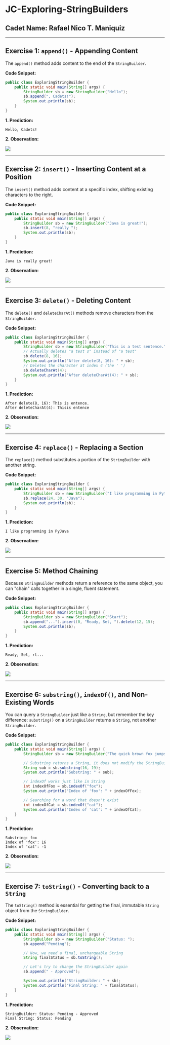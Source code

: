 # JC-Exploring-StringBuilders

## Cadet Name: Rafael Nico T. Maniquiz

-----

## Exercise 1: `append()` - Appending Content

The `append()` method adds content to the end of the `StringBuilder`.

**Code Snippet:**

```java
public class ExploringStringBuilder {
    public static void main(String[] args) {
        StringBuilder sb = new StringBuilder("Hello");
        sb.append(", Cadets!");
        System.out.println(sb);
    }
}
```

**1. Prediction:**


```
Hello, Cadets!
```

**2. Observation:**

<img src="https://github.com/rick-maniquiz/JC-Exploring-StringBuilders/blob/c3f3b55904cc113e418ef965a9ce61494fb4a25d/screenshots/1.png"/>


-----

## Exercise 2: `insert()` - Inserting Content at a Position

The `insert()` method adds content at a specific index, shifting existing characters to the right.

**Code Snippet:**

```java
public class ExploringStringBuilder {
    public static void main(String[] args) {
        StringBuilder sb = new StringBuilder("Java is great!");
        sb.insert(8, "really ");
        System.out.println(sb);
    }
}
```

**1. Prediction:**

```
Java is really great!
```

**2. Observation:**

<img src="https://github.com/rick-maniquiz/JC-Exploring-StringBuilders/blob/c3f3b55904cc113e418ef965a9ce61494fb4a25d/screenshots/2.png"/>

-----

## Exercise 3: `delete()` - Deleting Content

The `delete()` and `deleteCharAt()` methods remove characters from the `StringBuilder`.

**Code Snippet:**

```java
public class ExploringStringBuilder {
    public static void main(String[] args) {
        StringBuilder sb = new StringBuilder("This is a test sentence.");
        // Actually deletes "a test s" instead of "a test"
        sb.delete(8, 16);
        System.out.println("After delete(8, 16): " + sb);
        // Deletes the character at index 4 (the ' ')
        sb.deleteCharAt(4);
        System.out.println("After deleteCharAt(4): " + sb);
    }
}
```

**1. Prediction:**

```
After delete(8, 16): This is entence.
After deleteCharAt(4): Thisis entence

```

**2. Observation:**


<img src="https://github.com/rick-maniquiz/JC-Exploring-StringBuilders/blob/c3f3b55904cc113e418ef965a9ce61494fb4a25d/screenshots/3.png"/>

-----

## Exercise 4: `replace()` - Replacing a Section

The `replace()` method substitutes a portion of the `StringBuilder` with another string.

**Code Snippet:**

```java
public class ExploringStringBuilder {
    public static void main(String[] args) {
        StringBuilder sb = new StringBuilder("I like programming in Python.");
        sb.replace(24, 30, "Java");
        System.out.println(sb);
    }
}
```

**1. Prediction:**

```
I like programming in PyJava
```

**2. Observation:**

<img src="https://github.com/rick-maniquiz/JC-Exploring-StringBuilders/blob/c3f3b55904cc113e418ef965a9ce61494fb4a25d/screenshots/4.png"/>

-----

## Exercise 5: Method Chaining

Because `StringBuilder` methods return a reference to the same object, you can "chain" calls together in a single, fluent statement.

**Code Snippet:**

```java
public class ExploringStringBuilder {
    public static void main(String[] args) {
        StringBuilder sb = new StringBuilder("Start");
        sb.append("...").insert(0, "Ready, Set, ").delete(12, 15);
        System.out.println(sb);
    }
}
```

**1. Prediction:**

```
Ready, Set, rt...
```

**2. Observation:**

<img src="https://github.com/rick-maniquiz/JC-Exploring-StringBuilders/blob/c3f3b55904cc113e418ef965a9ce61494fb4a25d/screenshots/5.png"/>

-----

## Exercise 6: `substring()`, `indexOf()`, and Non-Existing Words

You can query a `StringBuilder` just like a `String`, but remember the key difference: `substring()` on a `StringBuilder` returns a `String`, not another `StringBuilder`.

**Code Snippet:**

```java
public class ExploringStringBuilder {
    public static void main(String[] args) {
        StringBuilder sb = new StringBuilder("The quick brown fox jumps over the lazy dog.");

        // Substring returns a String, it does not modify the StringBuilder
        String sub = sb.substring(16, 19);
        System.out.println("Substring: " + sub);

        // indexOf works just like in String
        int indexOfFox = sb.indexOf("fox");
        System.out.println("Index of 'fox': " + indexOfFox);

        // Searching for a word that doesn't exist
        int indexOfCat = sb.indexOf("cat");
        System.out.println("Index of 'cat': " + indexOfCat);
    }
}
```

**1. Prediction:**

```
Substring: fox
Index of 'fox': 16
Index of 'cat': -1
```

**2. Observation:**

<img src="https://github.com/rick-maniquiz/JC-Exploring-StringBuilders/blob/c3f3b55904cc113e418ef965a9ce61494fb4a25d/screenshots/6.png"/>

-----

## Exercise 7: `toString()` - Converting back to a `String`

The `toString()` method is essential for getting the final, immutable `String` object from the `StringBuilder`.

**Code Snippet:**

```java
public class ExploringStringBuilder {
    public static void main(String[] args) {
        StringBuilder sb = new StringBuilder("Status: ");
        sb.append("Pending");

        // Now, we need a final, unchangeable String
        String finalStatus = sb.toString();

        // Let's try to change the StringBuilder again
        sb.append(" - Approved");

        System.out.println("StringBuilder: " + sb);
        System.out.println("Final String: " + finalStatus);
    }
}
```

**1. Prediction:**

```
StringBuilder: Status: Pending - Approved
Final String: Status: Pending
```

**2. Observation:**

<img src="https://github.com/rick-maniquiz/JC-Exploring-StringBuilders/blob/c3f3b55904cc113e418ef965a9ce61494fb4a25d/screenshots/7.png"/>